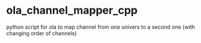 # ola_channel_mapper_cpp
python script for ola to map channel from one univers to a second one (with changing order of channels) 
